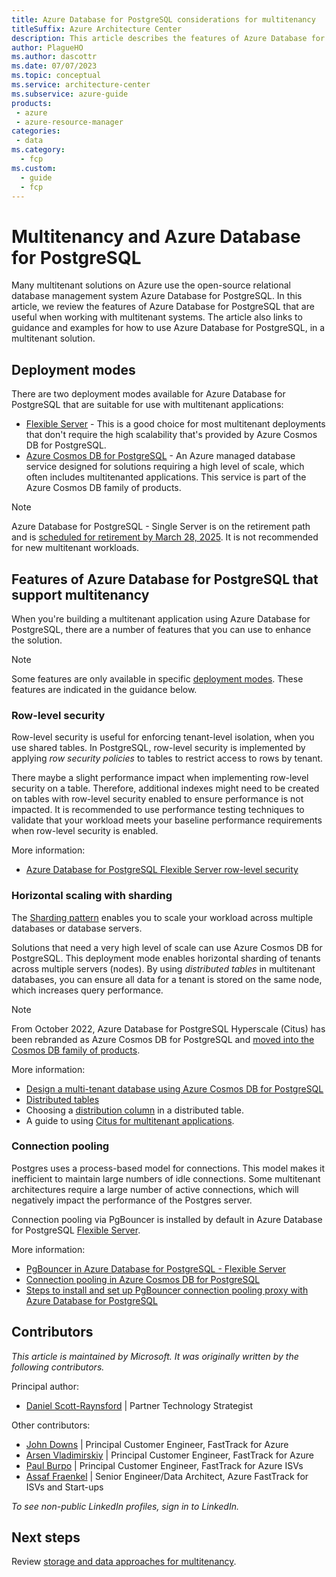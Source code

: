 ```yaml
---
title: Azure Database for PostgreSQL considerations for multitenancy
titleSuffix: Azure Architecture Center
description: This article describes the features of Azure Database for PostgreSQL that are useful when working with multitenanted systems, and it provides links to guidance and examples.
author: PlagueHO
ms.author: dascottr
ms.date: 07/07/2023
ms.topic: conceptual
ms.service: architecture-center
ms.subservice: azure-guide
products:
 - azure
 - azure-resource-manager
categories:
 - data
ms.category:
  - fcp
ms.custom:
  - guide
  - fcp
---
```


# Multitenancy and Azure Database for PostgreSQL

Many multitenant solutions on Azure use the open-source relational database management system Azure Database for PostgreSQL. In this article, we review the features of Azure Database for PostgreSQL that are useful when working with multitenant systems. The article also links to guidance and examples for how to use Azure Database for PostgreSQL, in a multitenant solution.

## Deployment modes

There are two deployment modes available for Azure Database for PostgreSQL that are suitable for use with multitenant applications:

- [Flexible Server](/azure/postgresql/flexible-server/) - This is a good choice for most multitenant deployments that don't require the high scalability that's provided by Azure Cosmos DB for PostgreSQL.
- [Azure Cosmos DB for PostgreSQL](/azure/cosmos-db/postgresql/) - An Azure managed database service designed for solutions requiring a high level of scale, which often includes multitenanted applications. This service is part of the Azure Cosmos DB family of products.

> [!NOTE]
> Azure Database for PostgreSQL - Single Server is on the retirement path and is [scheduled for retirement by March 28, 2025](https://azure.microsoft.com/updates/azure-database-for-postgresql-single-server-will-be-retired-migrate-to-flexible-server-by-28-march-2025/). It is not recommended for new multitenant workloads.

## Features of Azure Database for PostgreSQL that support multitenancy

When you're building a multitenant application using Azure Database for PostgreSQL, there are a number of features that you can use to enhance the solution.

> [!NOTE]
> Some features are only available in specific [deployment modes](#deployment-modes). These features are indicated in the guidance below.

### Row-level security

Row-level security is useful for enforcing tenant-level isolation, when you use shared tables. In PostgreSQL, row-level security is implemented by applying _row security policies_ to tables to restrict access to rows by tenant.

There maybe a slight performance impact when implementing row-level security on a table. Therefore, additional indexes might need to be created on tables with row-level security enabled to ensure performance is not impacted. It is recommended to use performance testing techniques to validate that your workload meets your baseline performance requirements when row-level security is enabled.

More information:

- [Azure Database for PostgreSQL Flexible Server row-level security](/azure/postgresql/flexible-server/concepts-security#row--level-security)

### Horizontal scaling with sharding

The [Sharding pattern](/azure/architecture/patterns/sharding) enables you to scale your workload across multiple databases or database servers.

Solutions that need a very high level of scale can use Azure Cosmos DB for PostgreSQL. This deployment mode enables horizontal sharding of tenants across multiple servers (nodes). By using _distributed tables_ in multitenant databases, you can ensure all data for a tenant is stored on the same node, which increases query performance.

> [!NOTE]
> From October 2022, Azure Database for PostgreSQL Hyperscale (Citus) has been rebranded as Azure Cosmos DB for PostgreSQL and [moved into the Cosmos DB family of products](/azure/postgresql/hyperscale/moved).

More information:

- [Design a multi-tenant database using Azure Cosmos DB for PostgreSQL](/azure/cosmos-db/postgresql/tutorial-design-database-multi-tenant)
- [Distributed tables](/azure/cosmos-db/postgresql/concepts-nodes#type-1-distributed-tables)
- Choosing a [distribution column](/azure/cosmos-db/postgresql/howto-choose-distribution-column) in a distributed table.
- A guide to using [Citus for multitenant applications](https://docs.citusdata.com/en/v10.2/use_cases/multi_tenant.html).

### Connection pooling

Postgres uses a process-based model for connections. This model makes it inefficient to maintain large numbers of idle connections. Some multitenant architectures require a large number of active connections, which will negatively impact the performance of the Postgres server.

Connection pooling via PgBouncer is installed by default in Azure Database for PostgreSQL [Flexible Server](/azure/postgresql/flexible-server).

More information:

- [PgBouncer in Azure Database for PostgreSQL - Flexible Server](/azure/postgresql/hyperscale/concepts-connection-pool)
- [Connection pooling in Azure Cosmos DB for PostgreSQL](/azure/cosmos-db/postgresql/concepts-connection-pool)
- [Steps to install and set up PgBouncer connection pooling proxy with Azure Database for PostgreSQL](https://techcommunity.microsoft.com/t5/azure-database-for-postgresql/steps-to-install-and-setup-pgbouncer-connection-pooling-proxy/ba-p/730555)

## Contributors

_This article is maintained by Microsoft. It was originally written by the following contributors._

Principal author:

- [Daniel Scott-Raynsford](http://linkedin.com/in/dscottraynsford) | Partner Technology Strategist

Other contributors:

- [John Downs](http://linkedin.com/in/john-downs) | Principal Customer Engineer, FastTrack for Azure
- [Arsen Vladimirskiy](http://linkedin.com/in/arsenv) | Principal Customer Engineer, FastTrack for Azure
- [Paul Burpo](https://www.linkedin.com/in/paul-burpo/) | Principal Customer Engineer, FastTrack for Azure ISVs
- [Assaf Fraenkel](https://www.linkedin.com/in/assaf-fraenkel/) | Senior Engineer/Data Architect, Azure FastTrack for ISVs and Start-ups

_To see non-public LinkedIn profiles, sign in to LinkedIn._

## Next steps

Review [storage and data approaches for multitenancy](../approaches/storage-data.yml).
